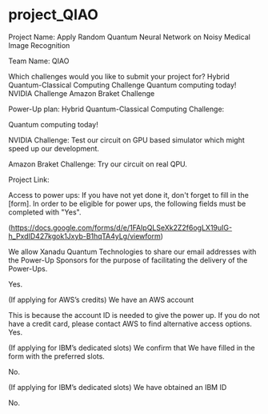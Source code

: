 # project_QIAO
Project Name:
Apply Random Quantum Neural Network on Noisy Medical Image Recognition

Team Name:
QIAO

Which challenges would you like to submit your project for?
Hybrid Quantum-Classical Computing Challenge
Quantum computing today!
NVIDIA Challenge
Amazon Braket Challenge


Power-Up plan:
Hybrid Quantum-Classical Computing Challenge:

Quantum computing today!

NVIDIA Challenge: Test our circuit on GPU based simulator which might speed up our development.

Amazon Braket Challenge: Try our circuit on real QPU.

Project Link:

 Access to power ups:
If you have not yet done it, don't forget to fill in the [form].
In order to be eligible for power ups, the following fields must be completed with "Yes".

(https://docs.google.com/forms/d/e/1FAIpQLSeXk2Z2f6ogLX19uIG-h_PxdID427kgok1Jxyb-B1hqTA4yLg/viewform)

We allow Xanadu Quantum Technologies to share our email addresses with the Power-Up Sponsors for the purpose of facilitating the delivery of the Power-Ups.

Yes.

(If applying for AWS’s credits) We have an AWS account

This is because the account ID is needed to give the power up.
If you do not have a credit card, please contact AWS to find alternative access options.
Yes.

(If applying for IBM’s dedicated slots) We confirm that We have filled in the form with the preferred slots.

No.

(If applying for IBM’s dedicated slots) We have obtained an IBM ID

No.
